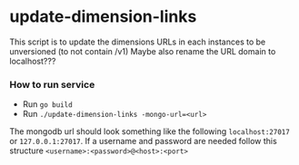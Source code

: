 update-dimension-links
==================

This script is to update the dimensions URLs in each instances to be unversioned (to not contain /v1)
Maybe also rename the URL domain to localhost??? 

### How to run service
* Run `go build`
* Run `./update-dimension-links -mongo-url=<url>`

The mongodb url should look something like the following `localhost:27017` or
`127.0.0.1:27017`. If a username and password are needed follow this structure
`<username>:<password>@<host>:<port>`